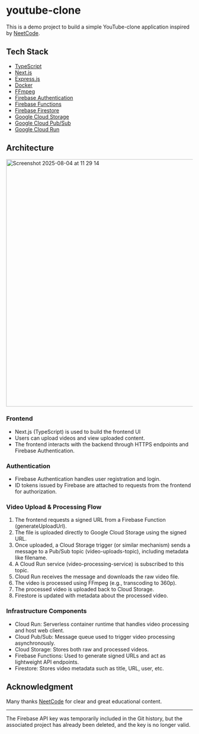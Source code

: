 # youtube-clone

This is a demo project to build a simple YouTube-clone application inspired by [NeetCode](https://neetcode.io/).

## Tech Stack

- [TypeScript](https://www.typescriptlang.org/docs/)
- [Next.js](https://nextjs.org/docs)
- [Express.js](https://expressjs.com/)
- [Docker](https://docs.docker.com/)
- [FFmpeg](https://ffmpeg.org/documentation.html)
- [Firebase Authentication](https://firebase.google.com/docs/auth)
- [Firebase Functions](https://firebase.google.com/docs/functions)
- [Firebase Firestore](https://firebase.google.com/docs/firestore)
- [Google Cloud Storage](https://cloud.google.com/storage/docs)
- [Google Cloud Pub/Sub](https://cloud.google.com/pubsub/docs)
- [Google Cloud Run](https://cloud.google.com/run/docs)

## Architecture

<img width="1086" height="666" alt="Screenshot 2025-08-04 at 11 29 14" src="https://github.com/user-attachments/assets/9c5e599d-8b9b-4f9e-8da9-d13bc12a7034" />


### Frontend

- Next.js (TypeScript) is used to build the frontend UI
- Users can upload videos and view uploaded content.
- The frontend interacts with the backend through HTTPS endpoints and Firebase Authentication.

### Authentication

- Firebase Authentication handles user registration and login.
- ID tokens issued by Firebase are attached to requests from the frontend for authorization.

### Video Upload & Processing Flow

1. The frontend requests a signed URL from a Firebase Function (generateUploadUrl).
2. The file is uploaded directly to Google Cloud Storage using the signed URL.
3. Once uploaded, a Cloud Storage trigger (or similar mechanism) sends a message to a Pub/Sub topic (video-uploads-topic), including metadata like filename.
4. A Cloud Run service (video-processing-service) is subscribed to this topic.
5. Cloud Run receives the message and downloads the raw video file.
6. The video is processed using FFmpeg (e.g., transcoding to 360p).
7. The processed video is uploaded back to Cloud Storage.
8. Firestore is updated with metadata about the processed video.

### Infrastructure Components

- Cloud Run: Serverless container runtime that handles video processing and host web client.
- Cloud Pub/Sub: Message queue used to trigger video processing asynchronously.
- Cloud Storage: Stores both raw and processed videos.
- Firebase Functions: Used to generate signed URLs and act as lightweight API endpoints.
- Firestore: Stores video metadata such as title, URL, user, etc.

## Acknowledgment

Many thanks [NeetCode](https://neetcode.io/) for clear and great educational content.

---

The Firebase API key was temporarily included in the Git history, but the associated project has already been deleted, and the key is no longer valid.